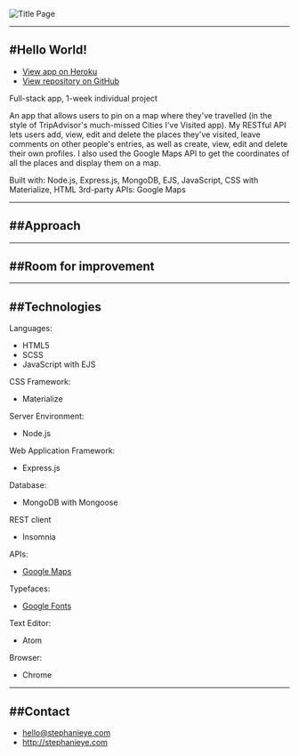 ![Title Page](http://stephslye.github.io/images/helloworld.png)

------------------
#Hello World!
------------------

* [View app on Heroku](https://helloworldmap.herokuapp.com/)
* [View repository on GitHub](https://github.com/stephslye/helloworld)

Full-stack app, 1-week individual project

An app that allows users to pin on a map where they've travelled (in the style of TripAdvisor's much-missed Cities I've Visited app). My RESTful API lets users add, view, edit and delete the places they've visited, leave comments on other people's entries, as well as create, view, edit and delete their own profiles. I also used the Google Maps API to get the coordinates of all the places and display them on a map.

Built with: Node.js, Express.js, MongoDB, EJS, JavaScript, CSS with Materialize, HTML
3rd-party APIs: Google Maps

----------
##Approach
----------


----------------------
##Room for improvement
----------------------


--------------
##Technologies
--------------
Languages:
* HTML5
* SCSS
* JavaScript with EJS

CSS Framework:
* Materialize

Server Environment:
* Node.js

Web Application Framework:
* Express.js

Database:
* MongoDB with Mongoose

REST client
* Insomnia

APIs:
* [Google Maps](https://developers.google.com/maps/documentation/)

Typefaces:
* [Google Fonts](http://fonts.google.com)

Text Editor:
* Atom

Browser:
* Chrome

---------
##Contact
---------

* hello@stephanieye.com
* http://stephanieye.com
